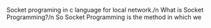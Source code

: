 Socket programing in c language for local network./n
What is Socket Programming?/n
So Socket Programming is the method in which we 

